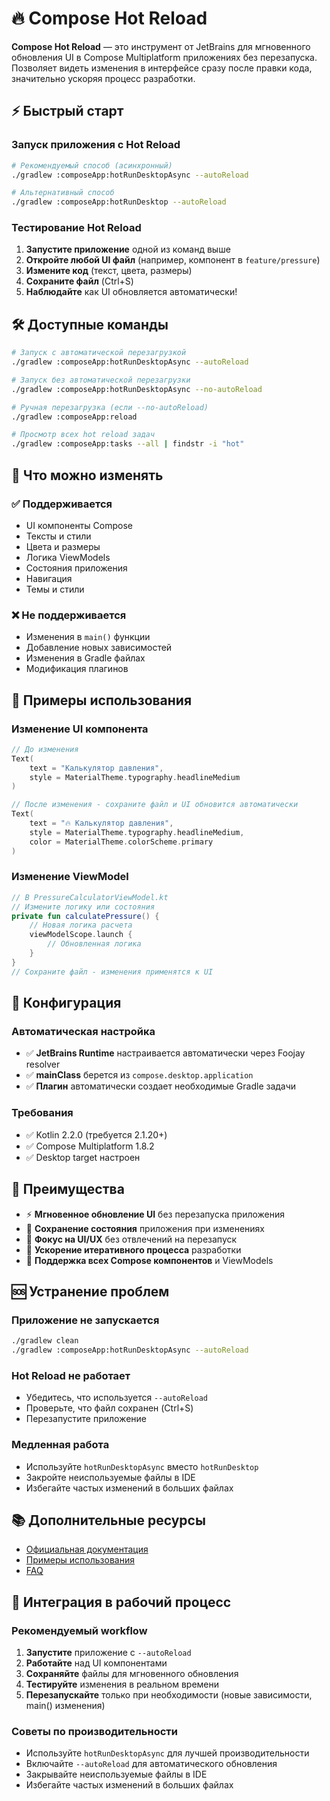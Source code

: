 # 🔥 Compose Hot Reload

**Compose Hot Reload** — это инструмент от JetBrains для мгновенного обновления UI в Compose Multiplatform приложениях без перезапуска. Позволяет видеть изменения в интерфейсе сразу после правки кода, значительно ускоряя процесс разработки.

## ⚡ Быстрый старт

### Запуск приложения с Hot Reload

```bash
# Рекомендуемый способ (асинхронный)
./gradlew :composeApp:hotRunDesktopAsync --autoReload

# Альтернативный способ
./gradlew :composeApp:hotRunDesktop --autoReload
```

### Тестирование Hot Reload

1. **Запустите приложение** одной из команд выше
2. **Откройте любой UI файл** (например, компонент в `feature/pressure`)
3. **Измените код** (текст, цвета, размеры)
4. **Сохраните файл** (Ctrl+S)
5. **Наблюдайте** как UI обновляется автоматически!

## 🛠️ Доступные команды

```bash
# Запуск с автоматической перезагрузкой
./gradlew :composeApp:hotRunDesktopAsync --autoReload

# Запуск без автоматической перезагрузки
./gradlew :composeApp:hotRunDesktopAsync --no-autoReload

# Ручная перезагрузка (если --no-autoReload)
./gradlew :composeApp:reload

# Просмотр всех hot reload задач
./gradlew :composeApp:tasks --all | findstr -i "hot"
```

## 📝 Что можно изменять

### ✅ Поддерживается
- UI компоненты Compose
- Тексты и стили
- Цвета и размеры
- Логика ViewModels
- Состояния приложения
- Навигация
- Темы и стили

### ❌ Не поддерживается
- Изменения в `main()` функции
- Добавление новых зависимостей
- Изменения в Gradle файлах
- Модификация плагинов

## 🎨 Примеры использования

### Изменение UI компонента

```kotlin
// До изменения
Text(
    text = "Калькулятор давления",
    style = MaterialTheme.typography.headlineMedium
)

// После изменения - сохраните файл и UI обновится автоматически
Text(
    text = "🔥 Калькулятор давления",
    style = MaterialTheme.typography.headlineMedium,
    color = MaterialTheme.colorScheme.primary
)
```

### Изменение ViewModel

```kotlin
// В PressureCalculatorViewModel.kt
// Измените логику или состояния
private fun calculatePressure() {
    // Новая логика расчета
    viewModelScope.launch {
        // Обновленная логика
    }
}
// Сохраните файл - изменения применятся к UI
```

## 🔧 Конфигурация

### Автоматическая настройка
- ✅ **JetBrains Runtime** настраивается автоматически через Foojay resolver
- ✅ **mainClass** берется из `compose.desktop.application`
- ✅ **Плагин** автоматически создает необходимые Gradle задачи

### Требования
- ✅ Kotlin 2.2.0 (требуется 2.1.20+)
- ✅ Compose Multiplatform 1.8.2
- ✅ Desktop target настроен

## 🚀 Преимущества

- ⚡ **Мгновенное обновление UI** без перезапуска приложения
- 🔄 **Сохранение состояния** приложения при изменениях
- 🎯 **Фокус на UI/UX** без отвлечений на перезапуск
- 🚀 **Ускорение итеративного процесса** разработки
- 🎨 **Поддержка всех Compose компонентов** и ViewModels

## 🆘 Устранение проблем

### Приложение не запускается
```bash
./gradlew clean
./gradlew :composeApp:hotRunDesktopAsync --autoReload
```

### Hot Reload не работает
- Убедитесь, что используется `--autoReload`
- Проверьте, что файл сохранен (Ctrl+S)
- Перезапустите приложение

### Медленная работа
- Используйте `hotRunDesktopAsync` вместо `hotRunDesktop`
- Закройте неиспользуемые файлы в IDE
- Избегайте частых изменений в больших файлах

## 📚 Дополнительные ресурсы

- [Официальная документация](https://github.com/JetBrains/compose-hot-reload)
- [Примеры использования](https://github.com/JetBrains/compose-hot-reload/tree/master/examples)
- [FAQ](https://github.com/JetBrains/compose-hot-reload#faq)

## 🎯 Интеграция в рабочий процесс

### Рекомендуемый workflow
1. **Запустите** приложение с `--autoReload`
2. **Работайте** над UI компонентами
3. **Сохраняйте** файлы для мгновенного обновления
4. **Тестируйте** изменения в реальном времени
5. **Перезапускайте** только при необходимости (новые зависимости, main() изменения)

### Советы по производительности
- Используйте `hotRunDesktopAsync` для лучшей производительности
- Включайте `--autoReload` для автоматического обновления
- Закрывайте неиспользуемые файлы в IDE
- Избегайте частых изменений в больших файлах
